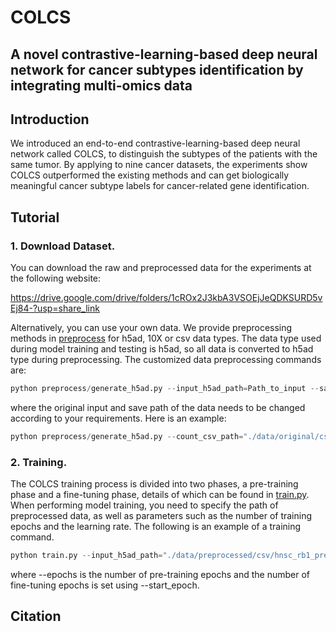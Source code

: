 # COLCS
## A novel contrastive-learning-based deep neural network for cancer subtypes identification by integrating multi-omics data
## Introduction
We introduced an end-to-end contrastive-learning-based deep neural network called COLCS, to distinguish the subtypes of the patients with the same tumor. By applying to nine cancer datasets, the experiments show COLCS outperformed the existing methods and can get biologically meaningful cancer subtype labels for cancer-related gene identification.
## Tutorial
### 1. Download Dataset.
You can download the raw and preprocessed data for the experiments at the following website:  
   
https://drive.google.com/drive/folders/1cROx2J3kbA3VSOEjJeQDKSURD5vEj84-?usp=share_link  
   
Alternatively, you can use your own data. We provide preprocessing methods in [preprocess](https://github.com/Mercuriiio/COLCS/tree/main/preprocess) for h5ad, 10X or csv data types. The data type used during model training and testing is h5ad, so all data is converted to h5ad type during preprocessing. The customized data preprocessing commands are:   
```python
python preprocess/generate_h5ad.py --input_h5ad_path=Path_to_input --save_h5ad_dir=Path_to_Save_Folder
```
where the original input and save path of the data needs to be changed according to your requirements. Here is an example:   
```python
python preprocess/generate_h5ad.py --count_csv_path="./data/original/csv/hnsc_rb1.csv" --save_h5ad_dir="./data/preprocessed/csv/" --filter --norm --log --scale --select_hvg
```
### 2. Training.
The COLCS training process is divided into two phases, a pre-training phase and a fine-tuning phase, details of which can be found in [train.py](https://github.com/Mercuriiio/COLCS/blob/main/train.py). When performing model training, you need to specify the path of preprocessed data, as well as parameters such as the number of training epochs and the learning rate. The following is an example of a training command.   
```python
python train.py --input_h5ad_path="./data/preprocessed/csv/hnsc_rb1_preprocessed.h5ad" --epochs 100 --lr 1 --batch_size 512 --pcl_r 1024 --cos
```
where --epochs is the number of pre-training epochs and the number of fine-tuning epochs is set using --start_epoch.
## Citation
